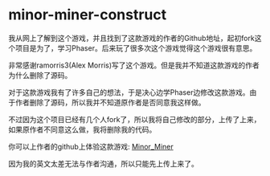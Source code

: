 # minor-miner-construct

我从网上了解到这个游戏，并且找到了这款游戏的作者的Github地址，起初fork这个项目是为了，学习Phaser。后来玩了很多次这个游戏觉得这个游戏很有意思。

非常感谢ramorris3(Alex Morris)写了这个游戏。但是我并不知道这款游戏的作者为什么删除了源码。

对于这款游戏我有了许多自己的想法，于是决心边学Phaser边修改这款游戏。由于作者删除了源码，所以我并不知道原作者是否同意我这样做。

不过因为这个项目已经有几个人fork了，所以我将自己修改的部分，上传了上来，如果原作者不同意这么做，我将删除我的代码。

你可以上作者的github上体验这款游戏: [Minor_Miner](https://ramorris3.github.io/minor-miner)

因为我的英文太差无法与作者沟通，所以只能先上传上来了。

